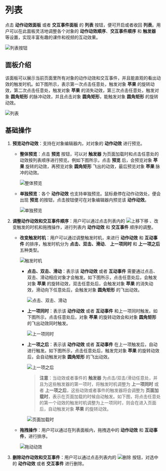 # 列表

点击 **动作动效面板** 或者 **交互事件面板** 的 **列表** 按钮，便可开启或者收回 **列表**。用户可以在此面板灵活地调整各个对象的 **动作动效顺序**、**交互事件顺序** 和 **触发器** 等设置，实现丰富有趣的课件和视频的互动效果。

![列表按钮](img/listbutton.png)

## 面板介绍

该面板可以展示当前页面里所有对象的动作动效和交互事件，并且能直观的看出动效的触发时机。如下图所示，表示第一次点击任意处，触发对象 **苹果** 的旋转动效，第二次点击任意处，触发对象 **苹果** 的消失动效，第三次点击任意处，触发对象 **圆角矩形** 的脉冲动效，并且点击对象 **圆角矩形**，能触发对象 **圆角矩形** 的旋转动效。

![列表](img/list.png)

## 基础操作

1. **预览动作动效**：支持在对象编辑器内，对对象的 **动作动效** 进行预览。

    - **整体预览**：点击 **预览** 按钮，可以对 **触发器** 为页面加载时和点击任意处的动效按列表顺序进行预览。例如下图所示，点击 **预览** 后，会预览对象 **苹果** 旋转的动效，再预览对象 **圆角矩形** 飞出的动效，最后预览对象 **苹果** 脉冲的动效。

        ![整体预览](img/preview.png)

    - **单独预览**：各个 **动作动效** 也支持单独预览。鼠标悬停在动作动效处，便会出现 **预览** 的按钮，点击按钮便可在对象编辑器内预览该 **动作动效**。

        ![单独预览](img/effectpreview.png)

2. **调整动作动效和交互事件顺序**：用户可以通过点击列表内的 ![上移下移](img/updown.png) 、改变触发的时机和拖拽操作，进行列表内 **动作动效** 和 **交互事件** 顺序的调整。

    - **改变触发时机**：用户可以通过调整触发时机，来进行 **动作动效** 和 **互动事件** 的排序，触发时机分为 **点击、双击、滑动**、 **上一项同时** 和 **上一项之后** 五种类型。

        ![触发时机](img/triggertime.png)

        - **点击、双击、滑动**：表示该 **动作动效** 或者 **互动事件** 需要通过点击、双击、滑动相应对象才会触发。如下图所示，点击任意处后，会触发对象 **苹果** 的旋转动效，双击任意处后，会触发对象 **苹果** 的消失动效，滑动向下任意处后，会触发对象 **圆角矩形** 的飞出动效。

            ![点击、双击、滑动](img/triggertime1.png)

        - **上一项同时**：表示该 **动作动效** 或者 **互动事件** 和上一项同时触发。如下图所示，点击任意处后，对象 **苹果** 的旋转动效会和对象 **圆角矩形** 的飞出动效同时触发。

            ![上一项同时](img/triggertime2.png)

        - **上一项之后**：表示该 **动作动效** 或者 **互动事件** 在上一项触发后，自动进行触发。如下图所示，点击任意处后，触发完对象 **苹果** 的旋转动效后，会自动触发对象 **圆角矩形** 的飞出动效。

            ![上一项之后](img/triggertime3.png)

            > **注意**：当动效或者事件的 **触发器** 为点击/双击/滑动任意处，并且为这些触发器的第一项时，将触发时机调整为 **上一项同时** 或者 **上一项之后**，这些动效或者事件的触发器将会调整为 **页面加载时**，表示在页面加载的时候自动触发。如下图，将点击任意处的第一个动效的触发时机调整为上一项同时，则会在进入页面后，自动触发对象 **苹果** 的旋转动效。

            ![页面加载时](img/triggertime4.png)

    - **拖拽操作**：用户可以通过在列表面板内，拖拽选中的 **动作动效** 和 **互动事件**，进行排序。

        ![拖动动效](img/moveeffect.png)

3. **删除动作动效和交互事件**：用户可以通过点击列表内的 ![删除](img/delete.png) 按钮，对选中的 **动作动效** 或者 **交互事件** 进行删除。
